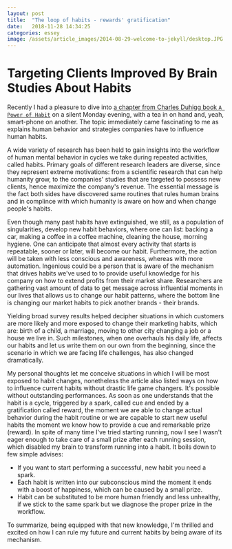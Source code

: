 ```yaml
---
layout: post
title:  "The loop of habits - rewards' gratification"
date:   2018-11-28 14:34:25
categories: essey
image: /assets/article_images/2014-08-29-welcome-to-jekyll/desktop.JPG
---
```

# Targeting Clients Improved By Brain Studies About Habits

Recently I had a pleasure to dive into [a chapter from Charles Duhigg book `A Power of Habit`](https://www.nytimes.com/2012/02/19/magazine/shopping-habits.html?_r=1&fbclid=IwAR2g0UM8nlfRv4kE2y8VgZN_ABT2pUYZH27e-pOwgiG_FDbirskjPws81Bo) on a silent Monday evening, with a tea in on hand and, yeah, smart-phone on another. The topic immediately came fascinating to me as explains human behavior and strategies companies have to influence human habits.

A wide variety of research has been held to gain insights into the workflow of human mental behavior in cycles we take during repeated activities, called habits. Primary goals of different research leaders are diverse, since they represent extreme motivations: from a scientific research that can help humanity grow, to the companies' studies that are targeted to possess new clients, hence maximize the company's revenue. The essential message is the fact both sides have discovered same routines that rules human brains and in complince with which humanity is aware on how and when change people's habits.

Even though many past habits have extinguished, we still, as a population of singularities, develop new habit behaviors, where one can list: backing a car, making a coffee in a coffee machine, cleaning the house, morning hygiene. One can anticipate that almost every activity that starts is repeatable, sooner or later, will become our habit. Furthermore, the action will be taken with less conscious and awareness, whereas with more automation. Ingenious could be a person that is aware of the mechanism that drives habits we've used to to provide useful knowledge for his company on how to extend profits from their market share. Researchers are gathering vast amount of data to get message across influential moments in our lives that allows us to change our habit patterns, where the bottom line is changing our market habits to pick another brands - their brands.  

Yielding broad survey results helped decipher situations in which customers are more likely and more exposed to change their marketing habits, which are: birth of a child, a marriage, moving to other city changing a job or a house we live in. Such milestones, when one overhauls his daily life, affects our habits and let us write them on our own from the beginning, since the scenario in which we are facing life challenges, has also changed dramatically. 

My personal thoughts let me conceive situations in which I will be most exposed to habit changes, nonetheless the article also listed ways on how to influence current habits without drastic life game changers. It's possible without outstanding performances. As soon as one understands that the habit is a cycle, triggered by a spark, called cue and ended by a gratification called reward, the moment we are able to change actual behavior during the habit routine or we are capable to start new useful habits the moment we know how to provide a cue and remarkable prize (reward). In spite of many time I've tried starting running, now I see I wasn't eager enough to take care of a small prize after each running session, which disabled my brain to transform running into a habit. It boils down to few simple advises:
- If you want to start performing a successful, new habit you need a spark.
- Each habit is written into our subconscious mind the moment it ends with a boost of happiness, which can be caused by a small prize.
- Habit can be substituted to be more human friendly and less unhealthy, if we stick to the same spark but we diagnose the proper prize in the workflow.

To summarize, being equipped with that new knowledge, I'm thrilled and excited on how I can rule my future and current habits by being aware of its mechanism.